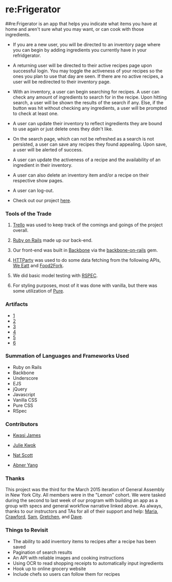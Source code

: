# re:Frigerator 

##re:Frigerator is an app that helps you indicate what items you have at home and aren't sure what you may want, or can cook with those ingredients. 

- If you are a new user, you will be directed to an inventory page where you can begin by adding ingredients you currently have in your refridgerator. 

- A returning user will be directed to their active recipes page upon successful login. You may toggle the activeness of your recipes so the ones you plan to use that day are seen. If there are no active recipes, a user will be redirected to their inventory page. 

- With an inventory, a user can begin searching for recipes. A user can check any amount of ingredients to search for in the recipe. Upon hitting search, a user will be shown the results of the search if any. Else, if the button was hit without checking any ingredients, a user will be prompted to check at least one. 

- A user can update their inventory to reflect ingredients they are bound to use again or just delete ones they didn't like. 

- On the search page, which can not be refreshed as a search is not persisted, a user can save any recipes they found appealing. Upon save, a user will be alerted of success.

- A user can update the activeness of a recipe and the availability of an ingredient in their inventory. 

- A user can also delete an inventory item and/or a recipe on their respective show pages.

- A user can log-out.

- Check out our project [here](45.55.155.149:80). 


### Tools of the Trade
1. [Trello](https://trello.com/b/VzQ0EueS/general-assembly-project-three) was used to keep track of the comings and goings of the project overall. 

2. [Ruby on Rails](http://rubyonrails.org/) made up our back-end.

3. Our front-end was built in  [Backbone](http://backbonejs.org/) via the [backbone-on-rails](https://github.com/meleyal/backbone-on-rails) gem.

4. [HTTParty](https://github.com/jnunemaker/httparty) was used to do some data fetching from the following APIs, [We Eatt](http://www.weeatt.com/) and [Food2Fork](http://food2fork.com/about/api).

5. We did basic model testing with [RSPEC](http://rspec.info/).

6. For styling purposes, most of it was done with vanilla, but there was some utilization of [Pure](http://purecss.io/).

### Artifacts
- [1](https://cloud.githubusercontent.com/assets/11223124/7914533/99f8537c-0845-11e5-8ffa-40943c10e9ab.png)
- [2](https://cloud.githubusercontent.com/assets/11223124/7914534/99fce28e-0845-11e5-952a-7e66be183dc5.png)
- [3](https://cloud.githubusercontent.com/assets/11223124/7914536/9a019716-0845-11e5-8111-19507152fd0b.png)
- [4](https://cloud.githubusercontent.com/assets/11223124/7914535/9a016e26-0845-11e5-8962-da281adc5d83.png)
- [5](https://cloud.githubusercontent.com/assets/11223124/7914537/9a091202-0845-11e5-9bb7-06d840c23a2d.png)
- [6](https://cloud.githubusercontent.com/assets/11223124/7914538/9a09f528-0845-11e5-8a57-af74c9152892.png)


### Summation of Languages and Frameworks Used
- Ruby on Rails
- Backbone
- Underscore
- EJS
- jQuery
- Javascript
- Vanilla CSS 
- Pure CSS
- RSpec


### Contributors
- [Kwasi James](https://github.com/kwasijames)

- [Julie Kwok](https://github.com/kwokster10) 
	
- [Nat Scott](https://github.com/itsnatscott/) 

- [Abner Yang](https://www.github.com/sunsheeppoplar)


### Thanks
This project was the third for the March 2015 iteration of General Assembly in New York City. All members were in the "Lemon" cohort. We were tasked during the second to last week of our program with building an app as a group with specs and general workflow narrative linked above. As always, thanks to our instructors and TAs for all of their support and help: [Maria](https://github.com/mariaperhaps), [Crawford](https://github.com/crawfordforbes), [Sam](https://github.com/sgottfried), [Gretchen](https://github.com/gretchenziegler), and [Dave](https://github.com/dahvvv). 


### Things to Revisit
- The ability to add inventory items to recipes after a recipe has been saved
- Pagination of search results
- An API with reliable images and cooking instructions
- Using OCR to read shopping receipts to automatically input ingredients
- Hook up to online grocery website
- Include chefs so users can follow them for recipes



